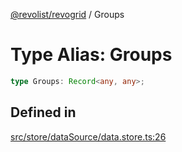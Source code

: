 [@revolist/revogrid](README.md) / Groups

# Type Alias: Groups

```ts
type Groups: Record<any, any>;
```

## Defined in

[src/store/dataSource/data.store.ts:26](https://github.com/revolist/revogrid/blob/825821baadfa2debcf4d39f08d4e13cf00eca4b8/src/store/dataSource/data.store.ts#L26)
